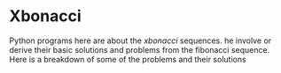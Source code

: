# Xbonacci

Python programs here are about the *xbonacci* sequences. he involve or derive their basic solutions and problems from the fibonacci sequence.
Here is a breakdown of some of the problems and their solutions
